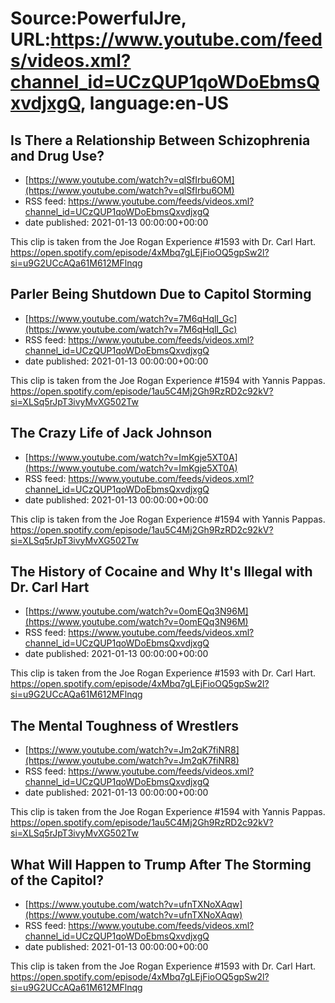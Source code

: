 # Source:PowerfulJre, URL:https://www.youtube.com/feeds/videos.xml?channel_id=UCzQUP1qoWDoEbmsQxvdjxgQ, language:en-US

## Is There a Relationship Between Schizophrenia and Drug Use?
 - [https://www.youtube.com/watch?v=qlSfIrbu6OM](https://www.youtube.com/watch?v=qlSfIrbu6OM)
 - RSS feed: https://www.youtube.com/feeds/videos.xml?channel_id=UCzQUP1qoWDoEbmsQxvdjxgQ
 - date published: 2021-01-13 00:00:00+00:00

This clip is taken from the Joe Rogan Experience #1593 with Dr. Carl Hart. https://open.spotify.com/episode/4xMbq7gLEjFioOQ5gpSw2l?si=u9G2UCcAQa61M612MFlnqg

## Parler Being Shutdown Due to Capitol Storming
 - [https://www.youtube.com/watch?v=7M6qHqlI_Gc](https://www.youtube.com/watch?v=7M6qHqlI_Gc)
 - RSS feed: https://www.youtube.com/feeds/videos.xml?channel_id=UCzQUP1qoWDoEbmsQxvdjxgQ
 - date published: 2021-01-13 00:00:00+00:00

This clip is taken from the Joe Rogan Experience #1594 with Yannis Pappas. https://open.spotify.com/episode/1au5C4Mj2Gh9RzRD2c92kV?si=XLSq5rJpT3ivyMvXG502Tw

## The Crazy Life of Jack Johnson
 - [https://www.youtube.com/watch?v=ImKgje5XT0A](https://www.youtube.com/watch?v=ImKgje5XT0A)
 - RSS feed: https://www.youtube.com/feeds/videos.xml?channel_id=UCzQUP1qoWDoEbmsQxvdjxgQ
 - date published: 2021-01-13 00:00:00+00:00

This clip is taken from the Joe Rogan Experience #1594 with Yannis Pappas. https://open.spotify.com/episode/1au5C4Mj2Gh9RzRD2c92kV?si=XLSq5rJpT3ivyMvXG502Tw

## The History of Cocaine and Why It's Illegal with Dr. Carl Hart
 - [https://www.youtube.com/watch?v=0omEQq3N96M](https://www.youtube.com/watch?v=0omEQq3N96M)
 - RSS feed: https://www.youtube.com/feeds/videos.xml?channel_id=UCzQUP1qoWDoEbmsQxvdjxgQ
 - date published: 2021-01-13 00:00:00+00:00

This clip is taken from the Joe Rogan Experience #1593 with Dr. Carl Hart. https://open.spotify.com/episode/4xMbq7gLEjFioOQ5gpSw2l?si=u9G2UCcAQa61M612MFlnqg

## The Mental Toughness of Wrestlers
 - [https://www.youtube.com/watch?v=Jm2qK7fiNR8](https://www.youtube.com/watch?v=Jm2qK7fiNR8)
 - RSS feed: https://www.youtube.com/feeds/videos.xml?channel_id=UCzQUP1qoWDoEbmsQxvdjxgQ
 - date published: 2021-01-13 00:00:00+00:00

This clip is taken from the Joe Rogan Experience #1594 with Yannis Pappas. https://open.spotify.com/episode/1au5C4Mj2Gh9RzRD2c92kV?si=XLSq5rJpT3ivyMvXG502Tw

## What Will Happen to Trump After The Storming of the Capitol?
 - [https://www.youtube.com/watch?v=ufnTXNoXAqw](https://www.youtube.com/watch?v=ufnTXNoXAqw)
 - RSS feed: https://www.youtube.com/feeds/videos.xml?channel_id=UCzQUP1qoWDoEbmsQxvdjxgQ
 - date published: 2021-01-13 00:00:00+00:00

This clip is taken from the Joe Rogan Experience #1593 with Dr. Carl Hart. https://open.spotify.com/episode/4xMbq7gLEjFioOQ5gpSw2l?si=u9G2UCcAQa61M612MFlnqg

